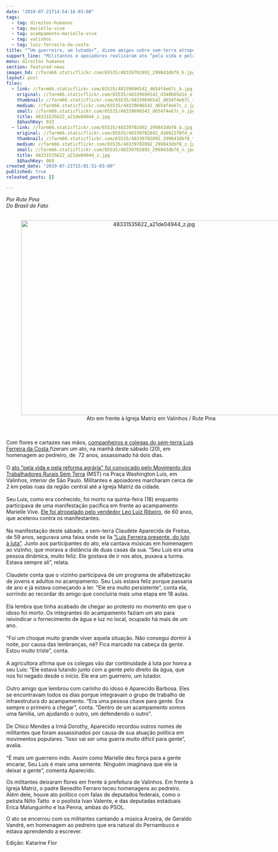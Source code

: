 ```yaml
---
date: "2019-07-21T14:54:16-03:00"
tags:
  - tag: direitos-humanos
  - tag: marielle-vive
  - tag: acampamento-marielle-vive
  - tag: valinhos
  - tag: luiz-ferreira-da-costa
title: "“Um guerreiro, um lutador”, dizem amigos sobre sem-terra atropelado durante ato"
support_line: "Militantes e apoiadores realizaram ato “pela vida e pela reforma agrária\" em homenagem a Luis Ferreira"
menu: direitos humanos
section: featured-news
images_hd: //farm66.staticflickr.com/65535/48339702892_299843dbf8_b.jpg
layout: post
files:
  - link: //farm66.staticflickr.com/65535/48339696542_d654f4e67c_b.jpg
    original: //farm66.staticflickr.com/65535/48339696542_d348b65d1e_o.jpg
    thumbnail: //farm66.staticflickr.com/65535/48339696542_d654f4e67c_t.jpg
    medium: //farm66.staticflickr.com/65535/48339696542_d654f4e67c_z.jpg
    small: //farm66.staticflickr.com/65535/48339696542_d654f4e67c_n.jpg
    title: 48331535622_a21de04944_z.jpg
    $$hashKey: 03Z
  - link: //farm66.staticflickr.com/65535/48339702892_299843dbf8_b.jpg
    original: //farm66.staticflickr.com/65535/48339702892_410922f0fd_o.jpg
    thumbnail: //farm66.staticflickr.com/65535/48339702892_299843dbf8_t.jpg
    medium: //farm66.staticflickr.com/65535/48339702892_299843dbf8_z.jpg
    small: //farm66.staticflickr.com/65535/48339702892_299843dbf8_n.jpg
    title: 48331535622_a21de04944_z.jpg
    $$hashKey: 069
created_date: "2019-07-21T15:01:52-03:00"
published: true
releated_posts: []

---
```

<div itemprop="author" rel="author"><em>Por Rute Pina<br />
Do Brasil de Fato</em><br />
&nbsp;
<div style="text-align:center">
<figure class="image" style="display:inline-block"><img alt="48331535622_a21de04944_z.jpg" height="525" src="//farm66.staticflickr.com/65535/48339702892_299843dbf8_b.jpg" width="700" />
<figcaption>Ato em frente &agrave; Igreja Matriz em Valinhos / Rute Pina</figcaption>
</figure>
</div>
<br />
<br />
Com flores e cartazes nas m&atilde;os,&nbsp;<a href="https://www.brasildefato.com.br/2019/07/19/apesar-da-idade-queria-vencer-antes-de-ser-assassinado-luis-foi-a-escola-do-mst/">companheiros e colegas do sem-terra Luis Ferreira da Costa&nbsp;</a>fizeram um ato, na manh&atilde; deste s&aacute;bado (20), em homenagem ao pedreiro, de&nbsp; 72 anos, assassinado h&aacute; dois dias.<br />
<br />
O&nbsp;<a href="https://www.brasildefato.com.br/2019/07/19/mst-fara-ato-neste-sabado-20-em-memoria-de-luis-ferreira-assassinado-em-valinhos/">ato &ldquo;pela vida e pela reforma agr&aacute;ria&quot; foi convocado pelo Movimento dos Trabalhadores Rurais Sem Terra</a>&nbsp;(MST) na Pra&ccedil;a Washington Lu&iacute;s, em Valinhos, interior de S&atilde;o Paulo. Militantes e apoiadores marcharam cerca de 2 km pelas ruas da regi&atilde;o central at&eacute; a Igreja Matriz da cidade.<br />
<br />
Seu Luis, como era conhecido, foi morto na quinta-feira (18) enquanto participava de uma manifesta&ccedil;&atilde;o pac&iacute;fica em frente ao acampamento Marielle Vive.&nbsp;<a href="https://www.brasildefato.com.br/2019/07/18/policia-prende-suspeito-de-atropelar-membros-do-mst-e-matar-idoso-em-valinhos-sp/">Ele foi atropelado pelo vendedor Leo Luiz Ribeiro</a>, de 60 anos, que acelerou contra os manifestantes.<br />
<br />
Na manifesta&ccedil;&atilde;o deste s&aacute;bado, a sem-terra Claudete Aparecida de Freitas, de 59 anos, segurava uma faixa onde se lia&nbsp;<a href="https://www.brasildefato.com.br/2019/07/19/para-presidente-do-condepe-crime-de-valinhos-e-expressao-de-uma-politica-de-morte/">&ldquo;Lu&iacute;s Ferreira presente, do luto &agrave; luta&rdquo;</a>. Junto aos participantes do ato, ela cantava m&uacute;sicas em homenagem ao vizinho, que morava a dist&acirc;ncia de duas casas da sua. &ldquo;Seu Luis era uma pessoa din&acirc;mica, muito feliz. Ele gostava de ir nos atos, puxava a turma. Estava sempre ali&rdquo;, relata.<br />
<br />
Claudete conta que o vizinho participava de um programa de alfabetiza&ccedil;&atilde;o de jovens e adultos no acampamento. Seu Luis estava feliz porque passaria de ano e j&aacute; estava come&ccedil;ando a ler. &ldquo;Ele era muito persistente&rdquo;, conta ela, sorrindo ao recordar do amigo que concluiria mais uma etapa em 18 aulas.&nbsp;<br />
<br />
Ela lembra que tinha acabado de chegar ao protesto no momento em que o idoso foi morto. Os integrantes do acampamento faziam um ato para reivindicar o fornecimento de &aacute;gua e luz no local, ocupado h&aacute; mais de um ano.<br />
<br />
&ldquo;Foi um choque muito grande viver aquela situa&ccedil;&atilde;o. N&atilde;o consegui dormir &agrave; noite, por causa das lembran&ccedil;as, n&eacute;? Fica marcado na cabe&ccedil;a da gente. Estou muito triste&rdquo;, conta.<br />
<br />
A agricultora afirma que os colegas v&atilde;o dar continuidade &agrave; luta por honra a seu Luis: &ldquo;Ele estava lutando junto com a gente pelo direito da &aacute;gua, que nos foi negado desde o in&iacute;cio. Ele era um guerreiro, um lutador.<br />
<br />
Outro amigo que lembrou com carinho do idoso &eacute; Aparecido Barbosa. Eles se encontravam todos os dias porque integravam o grupo de trabalho de infraestrutura do acampamento. &ldquo;Era uma pessoa chave para gente. Era sempre o primeiro a chegar&rdquo;, conta. &ldquo;Dentro de um acampamento somos uma fam&iacute;lia, um ajudando o outro, um defendendo o outro&rdquo;.<br />
<br />
De Chico Mendes a Irm&atilde; Dorothy, Aparecido recordou outros nomes de militantes que foram assassinados por causa de sua atua&ccedil;&atilde;o pol&iacute;tica em movimentos populares. &ldquo;Isso vai ser uma guerra muito dif&iacute;cil para gente&rdquo;, avalia.<br />
<br />
&ldquo;&Eacute; mais um guerreiro indo. Assim como Marielle deu for&ccedil;a para a gente encarar, Seu Lu&iacute;s &eacute; mais uma semente. Ningu&eacute;m imaginava que ele ia deixar a gente&rdquo;, comenta Aparecido.</div>

<p dir="ltr">Os militantes deixaram flores em frente &agrave; prefeitura de Valinhos. Em frente &agrave; Igreja Matriz, o padre Benedito Ferraro teceu homenagens ao pedreiro. Al&eacute;m dele, houve ato pol&iacute;tico com falas de deputados federais, como o petista Nilto Tatto&nbsp; e o psolista Ivan Valente, e das deputadas estaduais Erica Malunguinho e Isa Penna, ambas do PSOL.</p>

<p dir="ltr">O ato se encerrou com os militantes cantando a m&uacute;sica Aroeira, de Geraldo Vandr&eacute;, em homenagem ao pedreiro que era natural do Pernambuco e estava aprendendo a escrever.</p>

<p>Edi&ccedil;&atilde;o: Katarine Flor</p>
